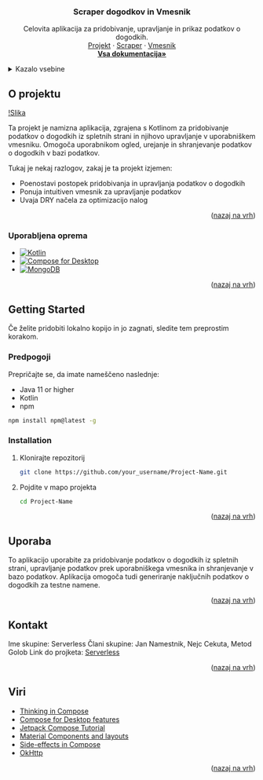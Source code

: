 <a name="readme-top"></a>

<div align="center">
  <h3 align="center">Scraper dogodkov in Vmesnik</h3>

  <p align="center">
    Celovita aplikacija za pridobivanje, upravljanje in prikaz podatkov o dogodkih.
    <br />
    <a href="https://github.com/JanNamestnik/Serverless/tree/main">Projekt</a>
    ·
    <a href="https://github.com/JanNamestnik/Serverless/tree/main/Principi%20programskih%20jezikov/Scraper">Scraper</a>
    ·
    <a href="https://github.com/JanNamestnik/Serverless/tree/main/Principi%20programskih%20jezikov/Vmesnik">Vmesnik</a>
    <br />
    <a href="https://github.com/JanNamestnik/Serverless/tree/devel/Dokumentacija"><strong>Vsa dokumentacija»</strong></a>
  </p>
</div>

<!-- TABLE OF CONTENTS -->
<details>
  <summary>Kazalo vsebine</summary>
  <ol>
    <li>
      <a href="#about-the-project">O projektu</a>
      <ul>
        <li><a href="#built-with">Uporabljena oprema</a></li>
      </ul>
    </li>
    <li>
      <a href="#getting-started">Getting Started</a>
      <ul>
        <li><a href="#prerequisites">Predpogoji</a></li>
        <li><a href="#installation">Namestitev</a></li>
      </ul>
    </li>
    <li><a href="#usage">Uporaba</a></li>
    <li><a href="#roadmap">Načrt</a></li>
    <li><a href="#contributing">Prispevanje</a></li>
    <li><a href="#license">Licenca</a></li>
    <li><a href="#contact">Kontakt</a></li>
    <li><a href="#acknowledgments">Viri</a></li>
  </ol>
</details>

<!-- O projektu -->
## O projektu

[!Slika](https://github.com/JanNamestnik/Serverless/blob/devel/Dokumentacija/Principi%20programskih%20jezikov/Slike/appMain.png)

Ta projekt je namizna aplikacija, zgrajena s Kotlinom za pridobivanje podatkov o dogodkih iz spletnih strani in njihovo upravljanje v uporabniškem vmesniku. Omogoča uporabnikom ogled, urejanje in shranjevanje podatkov o dogodkih v bazi podatkov.

Tukaj je nekaj razlogov, zakaj je ta projekt izjemen:
* Poenostavi postopek pridobivanja in upravljanja podatkov o dogodkih
* Ponuja intuitiven vmesnik za upravljanje podatkov
* Uvaja DRY načela za optimizacijo nalog

<p align="right">(<a href="#readme-top">nazaj na vrh</a>)</p>

### Uporabljena oprema

* [![Kotlin][Kotlin]][Kotlin-url]
* [![Compose for Desktop][Compose]][Compose-url]
* [![MongoDB][MongoDB]][MongoDB-url]

<p align="right">(<a href="#readme-top">nazaj na vrh</a>)</p>

<!-- GETTING STARTED -->
## Getting Started

Če želite pridobiti lokalno kopijo in jo zagnati, sledite tem preprostim korakom.

### Predpogoji

Prepričajte se, da imate nameščeno naslednje:
* Java 11 or higher
* Kotlin
* npm
  
```sh
npm install npm@latest -g
```

### Installation

1. Klonirajte repozitorij
   ```sh
   git clone https://github.com/your_username/Project-Name.git
   ```
2. Pojdite v mapo projekta
   ```sh
   cd Project-Name

<p align="right">(<a href="#readme-top">nazaj na vrh</a>)</p>

<!-- USAGE EXAMPLES -->
## Uporaba

To aplikacijo uporabite za pridobivanje podatkov o dogodkih iz spletnih strani, upravljanje podatkov prek uporabniškega vmesnika in shranjevanje v bazo podatkov. Aplikacija omogoča tudi generiranje naključnih podatkov o dogodkih za testne namene.

<p align="right">(<a href="#readme-top">nazaj na vrh</a>)</p>

<!-- CONTACT -->
## Kontakt
Ime skupine: Serverless
Člani skupine: Jan Namestnik, Nejc Cekuta, Metod Golob
Link do projketa: [Serverless](https://github.com/JanNamestnik/Serverless/tree/main)

<p align="right">(<a href="#readme-top">nazaj na vrh</a>)</p>

<!-- ACKNOWLEDGMENTS -->
## Viri

* [Thinking in Compose](https://developer.android.com/jetpack/compose/mental-model)
* [Compose for Desktop features](https://github.com/JetBrains/compose-multiplatform/tree/master)
* [Jetpack Compose Tutorial](https://developer.android.com/jetpack/compose/tutorial)
* [Material Components and layouts](https://developer.android.com/jetpack/compose/layouts/material)
* [Side-effects in Compose](https://developer.android.com/develop/ui/compose/side-effects)
* [OkHttp](https://square.github.io/okhttp/)

<p align="right">(<a href="#readme-top">nazaj na vrh</a>)</p>

<!-- MARKDOWN LINKS & IMAGES -->
<!-- https://www.markdownguide.org/basic-syntax/#reference-style-links -->
[Kotlin]: https://img.shields.io/badge/Kotlin-7F52FF?style=for-the-badge&logo=kotlin&logoColor=white
[Kotlin-url]: https://kotlinlang.org/
[Compose]: https://img.shields.io/badge/Compose%20for%20Desktop-4285F4?style=for-the-badge&logo=compose&logoColor=white
[Compose-url]: https://www.jetbrains.com/compose/
[MongoDB]: https://img.shields.io/badge/MongoDB-47A248?style=for-the-badge&logo=mongodb&logoColor=white
[MongoDB-url]: https://www.mongodb.com/
